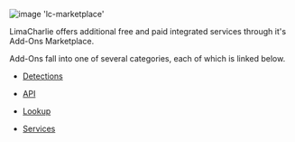 
![image 'lc-marketplace'](https://storage.googleapis.com/limacharlie-io/brand/logo/lc-marketplace.png)

LimaCharlie offers additional free and paid integrated services through it's Add-Ons Marketplace.

Add-Ons fall into one of several categories, each of which is linked below.

* [Detections](./addon-detections.md)

* [API](./addon-api.md)

* [Lookup](./addon-lookup.md)

* [Services](./addon-services.md)


